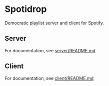 # Spotidrop

Democratic playlist server and client for Spotify.

## Server

For documentation, see [server/README.md](server/README.md) 

## Client

For documentation, see [client/README.md](client/README.md)